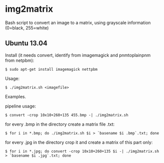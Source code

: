 img2matrix
==========

Bash script to convert an image to a matrix, using grayscale information (0=black, 255=white)

Ubuntu 13.04
--------------------------------------

Install (it needs convert, identify from imagemagick and pnmtoplainpnm from netpbm):
  
    $ sudo apt-get install imagemagick nettpbm

Usage:

    $ ./img2matrix.sh <imagefile>
  
Examples.

pipeline usage:

    $ convert -crop 10x10+260+135 455.bmp -| ./img2matrix.sh
    
for every .bmp in the directory create a matrix file .txt:

    $ for i in *.bmp; do ./img2matrix.sh $i > `basename $i .bmp`.txt; done
    
for every .jpg in the directory crop it and create a matrix of this part only:

    $ for i in *.jpg; do convert -crop 10x10+260+135 $i -| ./img2matrix.sh > `basename $i .jpg`.txt; done


  
  
